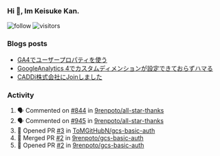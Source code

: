 ### Hi 👋, Im Keisuke Kan.

<!--
**9renpoto/9renpoto** is a ✨ _special_ ✨ repository because its `README.md` (this file) appears on your GitHub profile.

Here are some ideas to get you started:

- 🔭 I’m currently working on ...
- 🌱 I’m currently learning ...
- 👯 I’m looking to collaborate on ...
- 🤔 I’m looking for help with ...
- 💬 Ask me about ...
- 📫 How to reach me: ...
- 😄 Pronouns: ...
- ⚡ Fun fact: ...
-->

![follow](https://img.shields.io/github/followers/9renpoto?label=Follow&style=social)
![visitors](https://komarev.com/ghpvc/?username=9renpoto&label=Profile%20views&color=0e75b6&style=flat)

### Blogs posts

<!-- BLOG-POST-LIST:START -->
- [GA4でユーザープロパティを使う](https://9renpoto.dev/2021/02/21/google-analytics-4-user-properties/)
- [GoogleAnalytics 4でカスタムディメンションが設定できておらずハマる](https://9renpoto.dev/2021/02/13/google-analytics-4/)
- [CADDi株式会社にJoinしました](https://9renpoto.dev/2020/12/05/join/)
<!-- BLOG-POST-LIST:END -->

### Activity

<!--START_SECTION:activity-->
1. 🗣 Commented on [#844](https://github.com/9renpoto/all-star-thanks/issues/844) in [9renpoto/all-star-thanks](https://github.com/9renpoto/all-star-thanks)
2. 🗣 Commented on [#945](https://github.com/9renpoto/all-star-thanks/issues/945) in [9renpoto/all-star-thanks](https://github.com/9renpoto/all-star-thanks)
3. 💪 Opened PR [#3](https://github.com/ToMGitHubN/gcs-basic-auth/pull/3) in [ToMGitHubN/gcs-basic-auth](https://github.com/ToMGitHubN/gcs-basic-auth)
4. 🎉 Merged PR [#2](https://github.com/9renpoto/gcs-basic-auth/pull/2) in [9renpoto/gcs-basic-auth](https://github.com/9renpoto/gcs-basic-auth)
5. 💪 Opened PR [#2](https://github.com/9renpoto/gcs-basic-auth/pull/2) in [9renpoto/gcs-basic-auth](https://github.com/9renpoto/gcs-basic-auth)
<!--END_SECTION:activity-->

<!--START_SECTION:waka-->
<!--END_SECTION:waka-->